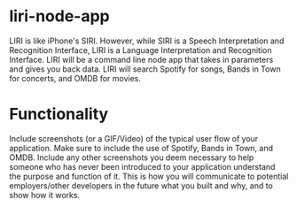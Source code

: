 # liri-node-app
LIRI is like iPhone's SIRI. However, while SIRI is a Speech Interpretation and Recognition Interface, LIRI is a Language Interpretation and Recognition Interface. LIRI will be a command line node app that takes in parameters and gives you back data. LIRI will search Spotify for songs, Bands in Town for concerts, and OMDB for movies.

# Functionality 
Include screenshots (or a GIF/Video) of the typical user flow of your application. Make sure to include the use of Spotify, Bands in Town, and OMDB.
Include any other screenshots you deem necessary to help someone who has never been introduced to your application understand the purpose and function of it. This is how you will communicate to potential employers/other developers in the future what you built and why, and to show how it works.
